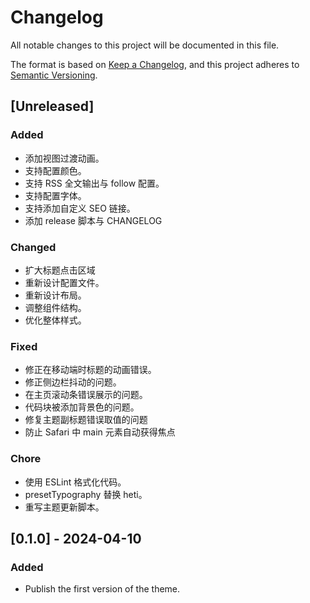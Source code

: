 # Changelog

All notable changes to this project will be documented in this file.

The format is based on [Keep a Changelog](https://keepachangelog.com/en/1.0.0/),
and this project adheres to [Semantic Versioning](https://semver.org/spec/v2.0.0.html).

## [Unreleased]
### Added
- 添加视图过渡动画。
- 支持配置颜色。
- 支持 RSS 全文输出与 follow 配置。
- 支持配置字体。
- 支持添加自定义 SEO 链接。
- 添加 release 脚本与 CHANGELOG

### Changed
- 扩大标题点击区域
- 重新设计配置文件。
- 重新设计布局。
- 调整组件结构。
- 优化整体样式。

### Fixed
- 修正在移动端时标题的动画错误。
- 修正侧边栏抖动的问题。
- 在主页滚动条错误展示的问题。
- 代码块被添加背景色的问题。
- 修复主题副标题错误取值的问题
- 防止 Safari 中 main 元素自动获得焦点

### Chore
- 使用 ESLint 格式化代码。
- presetTypography 替换 heti。
- 重写主题更新脚本。

## [0.1.0] - 2024-04-10
### Added
- Publish the first version of the theme.
